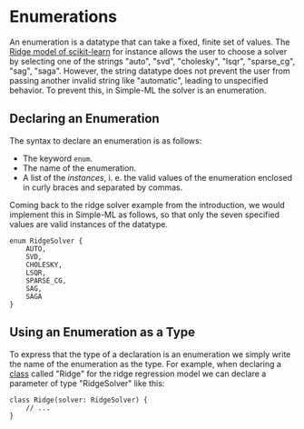 # Enumerations

An enumeration is a datatype that can take a fixed, finite set of values. The [Ridge model of scikit-learn](https://scikit-learn.org/stable/modules/generated/sklearn.linear_model.Ridge.html#sklearn.linear_model.Ridge) for instance allows the user to choose a solver by selecting one of the strings "auto", "svd", "cholesky", "lsqr", "sparse_cg", "sag", "saga". However, the string datatype does not prevent the user from passing another invalid string like "automatic", leading to unspecified behavior. To prevent this, in Simple-ML the solver is an enumeration.

## Declaring an Enumeration

The syntax to declare an enumeration is as follows:
* The keyword `enum`.
* The name of the enumeration.
* A list of the _instances_, i. e. the valid values of the enumeration enclosed in curly braces and separated by commas.

Coming back to the ridge solver example from the introduction, we would implement this in Simple-ML as follows, so that only the seven specified values are valid instances of the datatype.

```
enum RidgeSolver {
    AUTO,
    SVD,
    CHOLESKY,
    LSQR,
    SPARSE_CG,
    SAG,
    SAGA
}
```

## Using an Enumeration as a Type

To express that the type of a declaration is an enumeration we simply write the name of the enumeration as the type. For example, when declaring a [class](./Stub-Language-Classes.md) called "Ridge" for the ridge regression model we can declare a parameter of type "RidgeSolver" like this:

```
class Ridge(solver: RidgeSolver) {
    // ...
}
```
